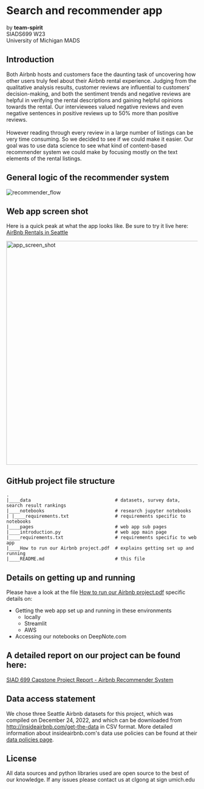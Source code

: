# Search and recommender app

by **team-spirit**<BR>SIADS699 W23<BR>University of Michigan MADS 

## Introduction

Both Airbnb hosts and customers face the daunting task of uncovering how other users truly feel about their Airbnb rental experience. Judging from the qualitative analysis results, customer reviews are influential to customers’ decision-making, and both the sentiment trends and negative reviews are helpful in verifying the rental descriptions and gaining helpful opinions towards the rental. Our interviewees valued negative reviews and even negative sentences in positive reviews up to 50% more than positive reviews.
<BR><BR>
However reading through every review in a large number of listings can be very time consuming. So we decided to see if we could make it easier. Our goal was to use data science to see what kind of content-based recommender system we could make by focusing mostly on the text elements of the rental listings.

## General logic of the recommender system

![recommender_flow](https://user-images.githubusercontent.com/101086582/232954098-2e5e8e8c-b689-42e8-a01f-8ea70500e03a.png)


  
## Web app screen shot

Here is a quick peak at what the app looks like. Be sure to try it live here: [AirBnb Rentals in Seattle](http://3.234.246.45:8501/)  

<img width="588" alt="app_screen_shot" src="https://user-images.githubusercontent.com/101086582/232890575-2a0a9c26-87ca-40b7-a04c-23457e3d9615.png">


## GitHub project file structure

    .
    |____data                               # datasets, survey data, search result rankings
    |____notebooks                          # research jupyter notebooks 
    | |____requirements.txt                 # requirements specific to notebooks
    |____pages                              # web app sub pages
    |____introduction.py                    # web app main page
    |____requirements.txt                   # requirements specific to web app
    |____How to run our Airbnb project.pdf  # explains getting set up and running
    |____README.md                          # this file
    
## Details on getting up and running

Please have a look at the file [How to run our Airbnb project.pdf](https://github.com/clgong/airbnbapp/blob/main/How%20to%20run%20our%20Airbnb%20project.pdf) specific details on:

*    Getting the web app set up and running in these environments
     *    locally
     *    Streamlit
     *    AWS
*    Accessing our notebooks on DeepNote.com

## A detailed report on our project can be found here:

[SIAD 699 Capstone Project Report - Airbnb Recommender System](https://google.com) 

## Data access statement

We chose three Seattle Airbnb datasets for this project, which was compiled on December 24, 2022, and which can be downloaded from http://insideairbnb.com/get-the-data in CSV format. More detailed information about insideairbnb.com's data use policies can be found at their [data policies page](http://insideairbnb.com/data-policies).


## License

All data sources and python libraries used are open source to the best of our knowledge. If any issues please contact us at clgong at sign umich.edu

